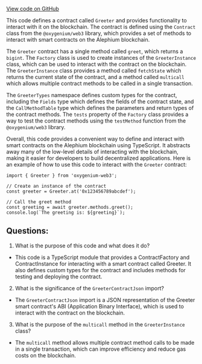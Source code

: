 [View code on GitHub](https://github.com/oxygenium/oxygenium-web3/packages/walletconnect/artifacts/ts/Greeter.ts)

This code defines a contract called `Greeter` and provides functionality to interact with it on the blockchain. The contract is defined using the `Contract` class from the `@oxygenium/web3` library, which provides a set of methods to interact with smart contracts on the Alephium blockchain. 

The `Greeter` contract has a single method called `greet`, which returns a `bigint`. The `Factory` class is used to create instances of the `GreeterInstance` class, which can be used to interact with the contract on the blockchain. The `GreeterInstance` class provides a method called `fetchState` which returns the current state of the contract, and a method called `multicall` which allows multiple contract methods to be called in a single transaction.

The `GreeterTypes` namespace defines custom types for the contract, including the `Fields` type which defines the fields of the contract state, and the `CallMethodTable` type which defines the parameters and return types of the contract methods. The `tests` property of the `Factory` class provides a way to test the contract methods using the `testMethod` function from the `@oxygenium/web3` library.

Overall, this code provides a convenient way to define and interact with smart contracts on the Alephium blockchain using TypeScript. It abstracts away many of the low-level details of interacting with the blockchain, making it easier for developers to build decentralized applications. Here is an example of how to use this code to interact with the `Greeter` contract:

```
import { Greeter } from 'oxygenium-web3';

// Create an instance of the contract
const greeter = Greeter.at('0x123456789abcdef');

// Call the greet method
const greeting = await greeter.methods.greet();
console.log(`The greeting is: ${greeting}`);
```
## Questions: 
 1. What is the purpose of this code and what does it do?
- This code is a TypeScript module that provides a ContractFactory and ContractInstance for interacting with a smart contract called Greeter. It also defines custom types for the contract and includes methods for testing and deploying the contract.

2. What is the significance of the `GreeterContractJson` import?
- The `GreeterContractJson` import is a JSON representation of the Greeter smart contract's ABI (Application Binary Interface), which is used to interact with the contract on the blockchain.

3. What is the purpose of the `multicall` method in the `GreeterInstance` class?
- The `multicall` method allows multiple contract method calls to be made in a single transaction, which can improve efficiency and reduce gas costs on the blockchain.